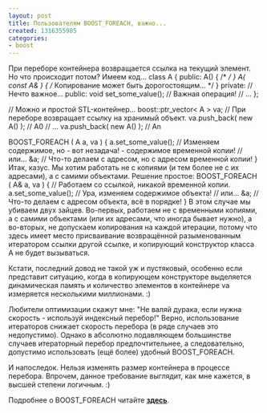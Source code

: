 ```yaml
---
layout: post
title: Пользователям BOOST_FOREACH, важно...
created: 1316355985
categories:
- boost
---
```

<!--break-->
При переборе контейнера возвращается ссылка на текущий элемент. Но что происходит потом? 
Имеем код...
<cpp>
class A {
public:
    A() { /* */ }
    A( const A& ) { /* Копирование может быть дорогостоящим... */ }
private:
    // Нечто важное...
public:
    void set_some_value(); // Важная операция!
    // ...
};

// Можно и простой STL-контейнер...
boost::ptr_vector< A > va;       // При переборе возвращает ссылку на хранимый объект.
va.push_back( new A() ); // A0
// ...
va.push_back( new A() ); // An

BOOST_FOREACH ( A a, va ) {
    a.set_some_value(); // Изменяем содержимое, но - вот незадача! - содержимое временной копии!
    // или...
    &a; // Что-то делаем с адресом, но с адресом временной копии!
}
</cpp>
Итак, казус. Мы хотим работать не с копиями (и тем более не с их адресами), а с самими объектами. Решение простое:
<cpp>
BOOST_FOREACH ( A& a, va ) {   // Работаем со ссылкой, никакой временной копии.
    a.set_some_value(); // Ура, изменяем содержимое объекта!
    // или...
    &a; // Что-то делаем с адресом объекта, всё в порядке!
}
</cpp>
В этом случае мы убиваем двух зайцев. Во-первых, работаем не с временными копиями, а с самими объектами (или их адресами, что иногда бывает нужно), а во-вторых, не допускаем копирования на каждой итерации, потому что здесь имеет место присваивание возвращённой разыменованным итератором ссылки другой ссылке, и копирующий конструктор класса A не будет вызываться.

Кстати, последний довод не такой уж и пустяковый, особенно если представит ситуацию, когда в копирующем конструкторе выделяется динамическая память и количество элементов в контейнере va измеряется несколькими миллионами. :)

Любители оптимизации скажут мне: "Не валяй дурака, если нужна скорость - используй индексный перебор!" Верно, использование итераторов снижает скорость перебора (в ряде случаев это недопустимо). Однако в абсолютно подавляющем большинстве случаев итераторный перебор предпочтительнее, а следовательно, допустимо использовать (ещё более) удобный BOOST_FOREACH.

И напоследок. Нельзя изменять размер контейнера в процессе перебора. Впрочем, данное требование выглядит, как мне кажется, в высшей степени логичным. :)

Подробнее о BOOST_FOREACH читайте <strong><a href="http://www.boost.org/doc/libs/1_40_0/doc/html/foreach.html">здесь</a></strong>.
